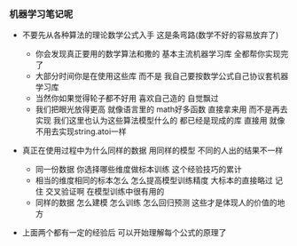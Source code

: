 

### 机器学习笔记呢


+  不要先从各种算法的理论数学公式入手 这是条弯路(数学不好的容易放弃了)
	+ 你会发现真正要用的数学算法和撒的 基本主流机器学习库 全都帮你实现完了 
	+ 大部分时间你是在使用这些库 而不是 我自己要按数学公式自己协议套机器学习库
	+ 当然你如果觉得轮子都不好用 喜欢自己造的 自觉飘过
	+ 我们把眼光放得更高 就像语言里的 math好多函数 直接拿来用 而不是再去实现 
		我们这里也认为这些算法模型什么的 都已经是现成的库 直接用 就像不用去实现string.atoi一样

+  真正在使用过程中为什么同样的数据 用同样的模型 不同的人出的结果不一样
	+ 同一份数据 你选择哪些维度做标本训练 这个经验技巧的累计
	+ 相当的维度相同的标本怎么 怎么提高模型训练精度 大标本的直接略过 
	  记住 交叉验证啊 在模型训练中很有用的
	+ 同样的数据 怎么建模 怎么训练 怎么回归预测 这些才是体现人的价值的地方
  

+  上面两个都有一定的经验后 可以开始理解每个公式的原理了

